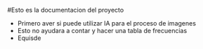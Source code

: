 #Esto es la documentacion del proyecto

- Primero aver si puede utilizar IA para el proceso de imagenes 
- Esto no ayudara a contar y hacer una tabla de frecuencias
- Equisde

